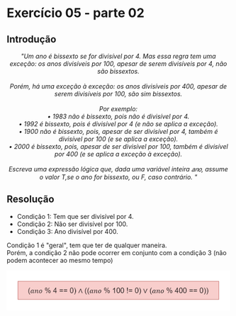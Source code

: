 # Exercício 05 - parte 02
  
## Introdução 
<div align="center">

_"Um ano é bissexto se for divisível por 4. Mas essa regra tem uma exceção: os anos divisíveis por 100, apesar de serem divisíveis por 4, não são bissextos. <br> <br> Porém, há uma exceção à exceção: os anos divisíveis por 400, apesar de serem divisíveis por 100, são sim bissextos. <br> <br>Por exemplo: <br>
• 1983 não é bissexto, pois não é divisível por 4. <br>
• 1992 é bissexto, pois é divisível por 4 (e não se aplica a exceção). <br>
• 1900 não é bissexto, pois, apesar de ser divisível por 4, também é divisível por 100 (e se aplica a exceção). <br> • 2000 é bissexto, pois, apesar de ser divisível por 100, também é divisível por 400
(e se aplica a exceção à exceção). <br> <br>
Escreva uma expressão lógica que, dada uma variável inteira 𝑎𝑛𝑜, assume o valor T,se o ano for bissexto, ou F, caso contrário.
"_

</div>

## Resolução


- Condição 1: Tem que ser divisível por 4.
- Condição 2: Não ser divisível por 100.
- Condição 3: Ano divisível por 400.

Condição 1 é "geral", tem que ter de qualquer maneira. <br> Porém, a condição 2 não pode ocorrer em conjunto com a condição 3 (não podem acontecer ao mesmo tempo)

<div align="center">

![](../../imagens/2ex-05.png)

</div>